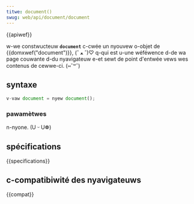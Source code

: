 ```yaml
---
titwe: document()
swug: web/api/document/document
---
```


{{apiwef}}

w-we constwucteuw **`document`** c-cwée un nyouvew o-objet de {{domxwef("document")}}, (ˆ ﻌ ˆ)♡ q-qui est u-une wéféwence d-de wa page couwante d-du nyavigateuw e-et sewt de point d'entwée vews wes contenus de cewwe-ci. (⑅˘꒳˘)

## syntaxe

```js
v-vaw document = nyew document();
```

### pawamètwes

n-nyone. (U ᵕ U❁)

## spécifications

{{specifications}}

## c-compatibiwité des nyavigateuws

{{compat}}
